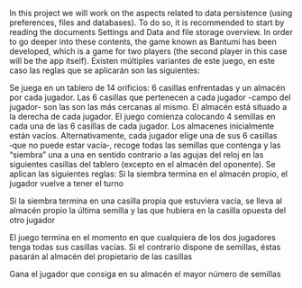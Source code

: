 In this project we will work on the aspects related to data persistence (using preferences, files and databases). To do so, it is recommended to start by reading the documents Settings and Data and file storage overview. In order to go deeper into these contents, the game known as Bantumi has been developed, which is a game for two players (the second player in this case will be the app itself).
Existen múltiples variantes de este juego, en este caso las reglas que se aplicarán son las siguientes:

Se juega en un tablero de 14 orificios: 6 casillas enfrentadas y un almacén por cada jugador. Las 6 casillas que pertenecen a cada jugador -campo del jugador- son las son las más cercanas al mismo. El almacén está situado a la derecha de cada jugador.
El juego comienza colocando 4 semillas en cada una de las 6 casillas de cada jugador. Los almacenes inicialmente están vacíos.
Alternativamente, cada jugador elige una de sus 6 casillas ‑que no puede estar vacía‑, recoge todas las semillas que contenga y las “siembra” una a una en sentido contrario a las agujas del reloj en las siguientes casillas del tablero (excepto en el almacén del oponente). Se aplican las siguientes reglas:
Si la siembra termina en el almacén propio, el jugador vuelve a tener el turno

Si la siembra termina en una casilla propia que estuviera vacía, se lleva al almacén propio la última semilla y las que hubiera en la casilla opuesta del otro jugador

El juego termina en el momento en que cualquiera de los dos jugadores tenga todas sus casillas vacías. Si el contrario dispone de semillas, éstas pasarán al almacén del propietario de las casillas

Gana el jugador que consiga en su almacén el mayor número de semillas
